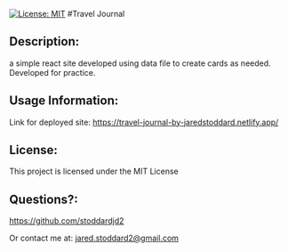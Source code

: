 [![License: MIT](https://img.shields.io/badge/License-MIT-yellow.svg)](https://opensource.org/licenses/MIT)
#Travel Journal
## Description: 
a simple react site developed using data file to create cards as needed. Developed for practice.

## Usage Information: 
Link for deployed site:
https://travel-journal-by-jaredstoddard.netlify.app/

## License: 
This project is licensed under the MIT License 
## Questions?: 
https://github.com/stoddardjd2

Or contact me at: jared.stoddard2@gmail.com
